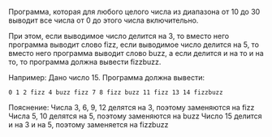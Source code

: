 Программа, которая для любого целого числа из диапазона от 10 до 30 выводит все числа от 0 до этого числа включительно.

При этом, если выводимое число делится на 3, то вместо него программа выводит слово fizz, если выводимое число делится на 5, то вместо него программа выводит слово buzz, а если делится и на то и на то, то программа должна вывести fizzbuzz.


Например: Дано число 15. Программа должна вывести:

```0 1 2 fizz 4 buzz fizz 7 8 fizz buzz 11 fizz 13 14 fizzbuzz```


Пояснение:
Числа 3, 6, 9, 12 делятся на 3, поэтому заменяются на fizz
Числа 5, 10 делятся на 5, поэтому заменяются на buzz
Число 15 делится и на 3 и на 5, поэтому заменяется на fizzbuzz
